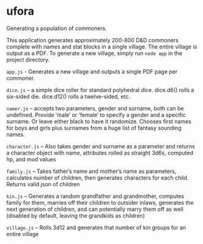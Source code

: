 # ufora
Generating a population of commoners.

This application generates approximately 200-800 D&D commoners complete with names and stat blocks in a single village. The entire village is output as a PDF. To generate a new village, simply run `node app` in the project directory.

`app.js` - Generates a new village and outputs a single PDF page per commoner.

`dice.js` – a simple dice roller for standard polyhedral dice. dice.d6() rolls a six-sided die. dice.d12() rolls a twelve-sided, etc.

`namer.js` – accepts two parameters, gender and surname, both can be undefined. Provide ‘male’ or ‘female’ to specify a gender and a specific surname. Or leave either black to have it randomize. Chooses first names for boys and girls plus surnames from a huge list of fantasy sounding names.

`character.js` – Also takes gender and surname as a parameter and returns a character object with name, attributes rolled as straight 3d6s, computed hp, and mod values

`family.js` – Takes father’s name and mother’s name as parameters, calculates number of children, then generates characters for each child. Returns valid json of children

`kin.js` – Generates a random grandfather and grandmother, computes family for them, marries off their children to outsider inlaws, generates the next generation of children, and can potentially marry them off as well (disabled by default, leaving the grandkids as children)

`village.js` – Rolls 3d12 and generates that number of kin groups for an entire village

